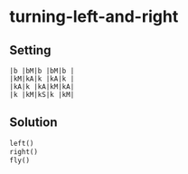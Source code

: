 # turning-left-and-right

## Setting

```
|b |bM|b |bM|b |
|kM|kA|k |kA|k |
|kA|k |kA|kM|kA|
|k |kM|kS|k |kM|
```

## Solution

```python
left()
right()
fly()
```
